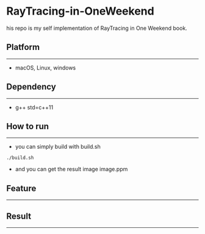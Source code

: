 # RayTracing-in-OneWeekend
his repo is my self implementation of RayTracing in One Weekend book.
## Platform  
---
- macOS, Linux, windows

## Dependency  
---
- g++ std=c++11
## How to run
---
- you can simply build with build.sh
```
./build.sh
```
- and you can get the result image image.ppm
## Feature
---

## Result
---


